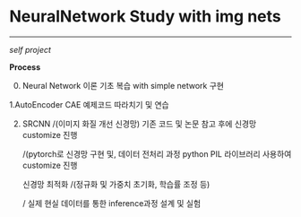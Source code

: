 # NeuralNetwork Study with img nets
-------

_self project_


**Process**

0. Neural Network 이론 기초 복습 with simple network 구현
   
1.AutoEncoder CAE 예제코드 따라치기 및 연습

2. SRCNN /(이미지 화질 개선 신경망) 기존 코드 및 논문 참고 후에 신경망 customize 진행
   
   /(pytorch로 신경망 구현 및, 데이터 전처리 과정 python PIL 라이브러리 사용하여 customize 진행

   신경망 최적화 /(정규화 및 가중치 초기화, 학습률 조정 등)

   / 실제 현실 데이터를 통한 inference과정 설계 및 실험


